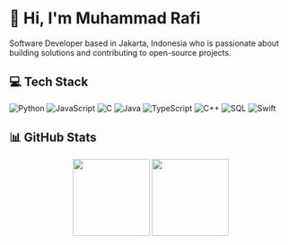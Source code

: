 # 👋 Hi, I'm Muhammad Rafi

Software Developer based in Jakarta, Indonesia who is passionate about building solutions and contributing to open-source projects.

## 💻 Tech Stack

![Python](https://img.shields.io/badge/-Python-000?&logo=Python)
![JavaScript](https://img.shields.io/badge/-JavaScript-000?&logo=JavaScript)
![C](https://img.shields.io/badge/-C-000?&logo=C)
![Java](https://img.shields.io/badge/-Java-000?&logo=Java&logoColor=007396)
![TypeScript](https://img.shields.io/badge/-TypeScript-000?&logo=TypeScript)
![C++](https://img.shields.io/badge/-C++-000?&logo=c%2b%2b&logoColor=00599C)
![SQL](https://img.shields.io/badge/-SQL-000?&logo=MySQL)
![Swift](https://img.shields.io/badge/-Swift-000?&logo=Swift)


## 📊 GitHub Stats

<div align="center">
  <img height="137px" src="https://github-readme-stats.vercel.app/api?username=muhammadrafihq&hide_title=true&hide_border=true&show_icons=true&include_all_commits=true&count_private=true&line_height=21&theme=gotham" />
  <img height="137px" src="https://github-readme-stats.vercel.app/api/top-langs/?username=muhammadrafihq&hide=html&hide_title=true&hide_border=true&layout=compact&langs_count=6&exclude_repo=comp426,Redventures-Movie-Quotes&theme=gotham" />
</div>
